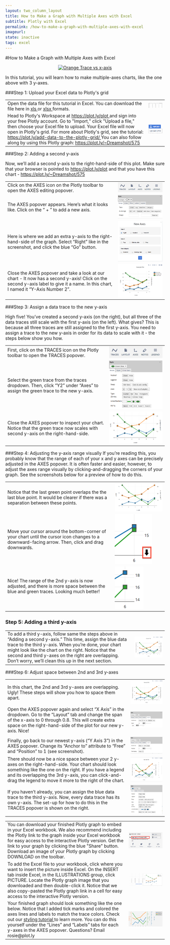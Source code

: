 ```yaml
---
layout: two_column_layout
title: How to Make a Graph with Multiple Axes with Excel 
subtitle: Plotly with Excel
permalink: /how-to-make-a-graph-with-multiple-axes-with-excel
imageurl: 
state: inactive
tags: excel
---
```


#How to Make a Graph with Multiple Axes with Excel

<div>
    <a href="https://plot.ly/~Dreamshot/575/" target="_blank" title="Orange Trace vs x-axis" style="display: block; text-align: center;"><img src="https://plot.ly/~Dreamshot/575.png" alt="Orange Trace vs x-axis" style="max-width: 100%;width: 600px;"  width="600" onerror="this.onerror=null;this.src='https://plot.ly/404.png';" /></a>
    <script data-plotly="Dreamshot:575" src="https://plot.ly/embed.js" async></script>
</div>

In this tutorial, you will learn how to make multiple-axes charts, like the one above with 3 y-axes.

###Step 1: Upload your Excel data to Plotly's grid

<table>
<tbody>
<tr>
 <td>
   Open the data file for this tutorial in Excel. You can download the file here in
   <a class="link--impt" href="https://www.dropbox.com/s/l67ruy47mlyqmdw/Multiple%20Axes%20Data%20copy.xls?raw=1" target="_blank">
	xls
   </a>
   or
   <a class="link--impt" href="https://www.dropbox.com/s/n5802j9h99jv17x/Multiple%20Axes%20Data.xlsx?raw=1" target="_blank">
	xlsx
   </a>
   formats.
 </td>
 <td>
	<img alt="How to make a graph with multiple axes with excel 19" src="/static/images/graph-with-multiple-axes-with-excel/image19.png" title=""/>
 </td>
</tr>
<tr>
<td>
  Head to Plotly's Workspace at
  <a class="link--impt" href="/plot">
   https://plot.ly/plot
  </a>
  and sign into your free Plotly account. Go to "Import," click "Upload a file," then choose your Excel file to upload. Your Excel file will now open in Plotly's grid. For more about Plotly's grid, see the tutorial:
  <a class="link--impt" href="/add-data-to-the-plotly-grid">
   https://plot.ly/add-data-to-the-plotly-grid/
  </a>
  You can also follow along by using this Plotly graph:
  <a class="link--impt" href="https://plot.ly/~Dreamshot/575" target="_blank">
   https://plot.ly/~Dreamshot/575
  </a>
</td>
<td>
   <img alt="How to make a graph with multiple axes with excel 17" src="/static/images/graph-with-multiple-axes-with-excel/image17.png" title=""/>
</td>
</tr>
</tbody>
</table>

###Step 2: Adding a second y-axis

Now, we’ll add a second y-axis to the right-hand-side of this plot. Make sure that your browser is pointed to <a class="link--impt" href="/plot">
https://plot.ly/plot </a> and that you have this chart - <a class="link--impt" href="https://plot.ly/~Dreamshot/575" target="_blank">
https://plot.ly/~Dreamshot/575 </a>

<table>
<tbody>
<tr>
 <td>
   Click on the
   AXES
   icon on the Plotly toolbar to open the
   AXES
   editing popover.
 </td>
 <td>
	<img alt="How to make a graph with multiple axes with excel 11" src="/static/images/graph-with-multiple-axes-with-excel/image11.png" title=""/>
 </td>
</tr>
<tr>
 <td>
   The
   AXES
   popover appears.
   Here’s what it looks like. Click on the
   “
   +
   ” to add a new axis.
 </td>
 <td>
	<img alt="How to make a graph with multiple axes with excel 10" src="/static/images/graph-with-multiple-axes-with-excel/image10.png" title=""/>
 </td>
</tr>
<tr>
 <td>
   Here is where we add an extra y-axis to the right-hand-side of the graph. Select “Right” like in the screenshot, and click the blue “Go” button.
 </td>
 <td>
	<img alt="How to make a graph with multiple axes with excel 15" src="/static/images/graph-with-multiple-axes-with-excel/image15.png" title=""/>
 </td>
</tr>
<tr>
 <td>
   Close the
   AXES
   popover and take a look at our chart - It now has a second y-axis! Click on the second y-axis label to give it a name. In this chart, I named it “Y-Axis Number 2”.
 </td>
 <td>
	<img alt="How to make a graph with multiple axes with excel 07" src="/static/images/graph-with-multiple-axes-with-excel/image07.png" title=""/>
 </td>
</tr>
</tbody>
</table>

###Step 3: Assign a data trace to the new y-axis

High five! You’ve created a second y-axis (on the right), but all three of the data traces still scale with the first y-axis (on the left). What gives? This is because all three traces are still assigned to the first y-axis. You need to assign a trace to the new y-axis in order for its data to scale with it - the steps below show you how.

<table>
<tbody>
<tr>
 <td>
   First, click on the
   TRACES
   icon on the Plotly toolbar to open the
   TRACES
   popover.
 </td>
 <td>
	<img alt="How to make a graph with multiple axes with excel 11" src="/static/images/graph-with-multiple-axes-with-excel/image11.png" title=""/>
 </td>
</tr>
<tr>
 <td>
   Select the green trace from the traces dropdown. Then, click “Y2” under “Axes” to assign the green trace to the new y-axis.
 </td>
 <td>
	<img alt="How to make a graph with multiple axes with excel 08" src="/static/images/graph-with-multiple-axes-with-excel/image08.png" title=""/>
 </td>
</tr>
<tr>
 <td>
   Close the
   AXES
   popover to inspect your chart. Notice that the green trace now scales with second y-axis on the right-hand-side.
 </td>
 <td>
	<img alt="How to make a graph with multiple axes with excel 00" src="/static/images/graph-with-multiple-axes-with-excel/image00.png" title=""/>
 </td>
</tr>
</tbody>
</table>

###Step 4:
Adjusting the y-axis range visually
If you’re reading this, you probably know that the range of each of your x and y axes can be precisely adjusted in the AXES popover. It is often faster and easier, however, to adjust the axes range visually by clicking-and-dragging the corners of your graph. See the screenshots below for a preview of how to do this.

<table>
<tbody>
<tr>
 <td>
   Notice that the last green point overlaps the the last blue point. It would be clearer if there was a separation between these points.
 </td>
 <td>
	<img alt="How to make a graph with multiple axes with excel 00" src="/static/images/graph-with-multiple-axes-with-excel/image00.png" title=""/>
 </td>
</tr>
<tr>
 <td>
   Move your cursor around the bottom-corner of your chart until the cursor icon changes to a downward-facing arrow. Then, click and drag downwards.
 </td>
 <td>
	<img alt="How to make a graph with multiple axes with excel 14" src="/static/images/graph-with-multiple-axes-with-excel/image14.png" title=""/>
 </td>
</tr>
<tr>
 <td>
   Nice! The range of the 2nd y-axis is now adjusted, and there is more space between the blue and green traces. Looking much better!
  <p class="push-half--ends">
 </td>
 <td>
	<img alt="How to make a graph with multiple axes with excel 13" src="/static/images/graph-with-multiple-axes-with-excel/image13.png" title=""/>
 </td>
</tr>
</tbody>
</table>

### Step 5: Adding a third y-axis

<table>
<tbody>
<tr>
 <td>
   To add a third y-axis, follow same the steps above in “Adding a second y-axis.” This time, assign the blue data trace to the third y-axis. When you’re done, your chart might look like the chart on the right. Notice that the second and third y-axes on the right are overlapping. Don’t worry, we’ll clean this up in the next section.
 </td>
 <td>
	<img alt="How to make a graph with multiple axes with excel 02" src="/static/images/graph-with-multiple-axes-with-excel/image02.png" title=""/>
 </td>
</tr>
</tbody>
</table>

###Step 6: Adjust space between 2nd and 3rd y-axes

<table>
<tbody>
<tr>
 <td>
   In this chart, the 2nd and 3rd y-axes are overlapping. Ugly! These steps will show you how to space them apart.
 </td>
 <td>
	<img alt="How to make a graph with multiple axes with excel 02" src="/static/images/graph-with-multiple-axes-with-excel/image02.png" title=""/>
 </td>
</tr>
<tr>
 <td>
   Open the
   AXES
   popover again and select “X Axis” in the dropdown. Go to the “Layout” tab and change the span of the x-axis to 0 through 0.8. This will create extra space on the right-hand-side of the plot for our new y-axis. Nice!
 </td>
 <td>
	<img alt="How to make a graph with multiple axes with excel 12" src="/static/images/graph-with-multiple-axes-with-excel/image12.png" title=""/>
 </td>
</tr>
<tr>
 <td>
 </td>
 <td>
 </td>
</tr>
<tr>
 <td>
   Finally, go back to our newest y-axis (“Y Axis 3”) in the
   AXES
   popover. Change its “Anchor to” attribute to “Free” and “Position” to 1 (see screenshot).
 </td>
 <td>
	<img alt="How to make a graph with multiple axes with excel 01" src="/static/images/graph-with-multiple-axes-with-excel/image01.png" title=""/>
 </td>
</tr>
<tr>
 <td>
   There should now be a nice space between your 2 y-axes on the right-hand-side. Your chart should look something like the one on the right. If you have a legend and its overlapping the 3rd y-axis, you can click-and-drag the legend to move it more to the right of the chart.
 </td>
 <td>
	<img alt="How to make a graph with multiple axes with excel 03" src="/static/images/graph-with-multiple-axes-with-excel/image03.png" title=""/>
 </td>
</tr>
<tr>
 <td>
   If you haven’t already, you can assign the blue data trace to the third y-axis. Now, every data trace has its own y-axis. The set-up for how to do this in the TRACES popover is shown on the right.
 </td>
 <td>
	<img alt="How to make a graph with multiple axes with excel 16" src="/static/images/graph-with-multiple-axes-with-excel/image16.png" title=""/>
 </td>
</tr>
</tbody>
</table>

<table>
  <tbody>
   <tr>
   <td>
     You can download your finished Plotly graph to embed in your Excel workbook. We also recommend including the Plotly link to the graph inside your Excel workbook for easy access to the interactive Plotly version. Get the link to your graph by clicking the blue "Share" button. Download an image of your Plotly graph by clicking
     DOWNLOAD
     on the toolbar.
   </td>
   <td>
      <img alt="How to make a graph with multiple axes with excel 20" src="/static/images/graph-with-multiple-axes-with-excel/image20.png" title=""/>
   </td>
  </tr>
  <tr>
   <td>
     To add the Excel file to your workbook, click where you want to insert the picture inside Excel. On the
     INSERT
     tab inside Excel, in the
     ILLUSTRATIONS
     group, click
     PICTURE.
     Locate the Plotly graph image that you downloaded and then double-click it. Notice that we also copy-pasted the Plotly graph link in a cell for easy access to the interactive Plotly version.
   </td>
   <td>
      <img alt="How to make a graph with multiple axes with excel 21" src="/static/images/graph-with-multiple-axes-with-excel/image21.png" title=""/>
   </td>
  </tr>
<td>
   Your finished graph should look something like the one below. Notice that I added tick marks and colored the
   axes lines and labels to match the trace colors. Check out our
   <a class="link--impt" href="http://vimeo.com/94000688" target="_blank">
    styling tutorial
   </a>
   to learn more. You can do this yourself under the “Lines” and “Labels” tabs for each y-axes in the
   AXES
   popover. Questions? Email
   rosie@plot.ly
</td><td>
   <img alt="How to make a graph with multiple axes with excel 05" src="/static/images/graph-with-multiple-axes-with-excel/image05.png" title=""/>
</td></tr>
</tbody>
   </table>
